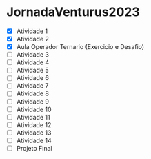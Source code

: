 # JornadaVenturus2023

- [X] Atividade 1
- [X] Atividade 2
- [X] Aula Operador Ternario (Exercicio e Desafio)
- [ ] Atividade 3
- [ ] Atividade 4
- [ ] Atividade 5
- [ ] Atividade 6
- [ ] Atividade 7
- [ ] Atividade 8
- [ ] Atividade 9
- [ ] Atividade 10
- [ ] Atividade 11
- [ ] Atividade 12
- [ ] Atividade 13
- [ ] Atividade 14
- [ ] Projeto Final
